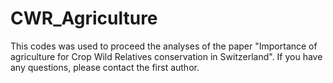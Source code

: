 # CWR_Agriculture
This codes was used to proceed the analyses of the paper "Importance of agriculture for Crop Wild Relatives conservation in Switzerland". If you have any questions, please contact the first author.
